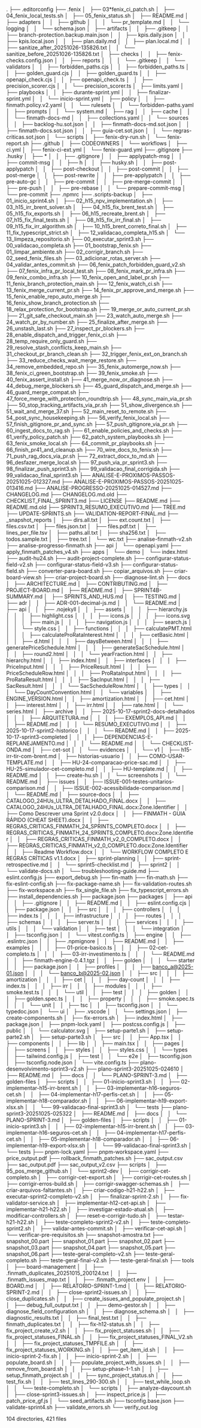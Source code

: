 .
├── .editorconfig
├── .fenix
│   ├── 03*fenix_ci_patch.sh
│   ├── 04_fenix_local_tests.sh
│   ├── 05_fenix_status.sh
│   ├── README.md
│   ├── adapters
│   │   ├── github
│   │   │   └── pr_template.md
│   │   └── logging
│   │   └── schema.json
│   ├── artifacts
│   │   ├── .gitkeep
│   │   ├── branch-protection.backup.main.json
│   │   ├── kpis.daily.json
│   │   ├── kpis.local.json
│   │   ├── plan.daily.md
│   │   ├── plan.local.md
│   │   ├── sanitize_after_20251026-135826.txt
│   │   └── sanitize_before_20251026-135826.txt
│   ├── checks
│   │   ├── fenix-checks.config.json
│   │   ├── reports
│   │   │   └── .gitkeep
│   │   └── validators
│   │   ├── forbidden_paths.cjs
│   │   ├── forbidden_paths.ts
│   │   ├── golden_guard.cjs
│   │   ├── golden_guard.ts
│   │   ├── openapi_check.cjs
│   │   ├── openapi_check.ts
│   │   ├── precision_scorer.cjs
│   │   └── precision_scorer.ts
│   ├── limits.yaml
│   ├── playbooks
│   │   ├── durante-sprint.yml
│   │   ├── finalizar-sprint.yml
│   │   └── inicio-sprint.yml
│   ├── policy
│   │   ├── finmath.policy.v2.yaml
│   │   └── rulesets
│   │   └── forbidden-paths.yaml
│   ├── prompts
│   │   └── system.md
│   ├── rag
│   │   ├── cache
│   │   │   └── finmath-docs-md
│   │   ├── collections.yaml
│   │   └── sources
│   │   ├── backlog-hu.sot.json
│   │   ├── finmath-docs-md.sot.json
│   │   ├── finmath-docs.sot.json
│   │   ├── guia-cet.sot.json
│   │   └── regras-criticas.sot.json
│   └── scripts
│   ├── fenix-dry-run.sh
│   └── fenix-report.sh
├── .github
│   ├── CODEOWNERS
│   └── workflows
│   ├── ci.yml
│   ├── fenix-ci-ext.yml
│   └── fenix-guard.yml
├── .gitignore
├── .husky
│   ├── *
│   │   ├── .gitignore
│   │   ├── applypatch-msg
│   │   ├── commit-msg
│   │   ├── h
│   │   ├── husky.sh
│   │   ├── post-applypatch
│   │   ├── post-checkout
│   │   ├── post-commit
│   │   ├── post-merge
│   │   ├── post-rewrite
│   │   ├── pre-applypatch
│   │   ├── pre-auto-gc
│   │   ├── pre-commit
│   │   ├── pre-merge-commit
│   │   ├── pre-push
│   │   ├── pre-rebase
│   │   └── prepare-commit-msg
│   └── pre-commit
├── .npmrc
├── .scripts-backup
│   ├── 01_inicio_sprint4.sh
│   ├── 02_h15_npv_implementation.sh
│   ├── 03_h15_irr_brent_solver.sh
│   ├── 04_h15_fix_brent_test.sh
│   ├── 05_h15_fix_exports.sh
│   ├── 06_h15_recreate_brent.sh
│   ├── 07_h15_fix_final_tests.sh
│   ├── 08_h15_fix_irr_final.sh
│   ├── 09_h15_fix_irr_algorithm.sh
│   ├── 10_h15_brent_correto_final.sh
│   ├── 11_fix_typescript_strict.sh
│   ├── 12_validacao_completa_h15.sh
│   └── 13_limpeza_repositorio.sh
├── 00_executar_sprint3.sh
├── 00_validacao_completa.sh
├── 01_bootstrap_fenix.sh
├── 01_limpar_ambiente.sh
├── 02_corrigir_branch.sh
├── 02_seed_fenix_files.sh
├── 03_adicionar_rotas_server.sh
├── 04_validar_antes_commit.sh
├── 06_fenix_patch_forbidden_guard_v2.sh
├── 07_fenix_infra_pr_local_test.sh
├── 08_fenix_mark_pr_infra.sh
├── 09_fenix_combo_infra.sh
├── 10_fenix_open_and_label_pr.sh
├── 11_fenix_branch_protection_main.sh
├── 12_fenix_watch_ci.sh
├── 13_fenix_merge_current_pr.sh
├── 14_fenix_pr_approve_and_merge.sh
├── 15_fenix_enable_repo_auto_merge.sh
├── 16_fenix_show_branch_protection.sh
├── 18_relax_protection_for_bootstrap.sh
├── 19_merge_or_auto_current_pr.sh
├── 21_git_safe_checkout_main.sh
├── 23_watch_auto_merge.sh
├── 24_watch_pr_by_number.sh
├── 25_finalize_after_merge.sh
├── 26_unstash_last.sh
├── 27_inspect_pr_blockers.sh
├── 28_enable_dispatch_and_trigger_fenix_ci.sh
├── 28_temp_require_only_guard.sh
├── 29_resolve_stash_conflicts_keep_main.sh
├── 31_checkout_pr_branch_clean.sh
├── 32_trigger_fenix_ext_on_branch.sh
├── 33_reduce_checks_wait_merge_restore.sh
├── 34_remove_embedded_repo.sh
├── 35_fenix_automerge_now.sh
├── 38_fenix_ci_green_bootstrap.sh
├── 39_fenix_smoke.sh
├── 40_fenix_assert_install.sh
├── 41_merge_now_or_diagnose.sh
├── 44_debug_merge_blockers.sh
├── 45_guard_dispatch_and_merge.sh
├── 46_guard_merge_compat.sh
├── 47_force_merge_with_protection_roundtrip.sh
├── 48_sync_main_via_pr.sh
├── 50_stop_tracking_artifacts_via_pr.sh
├── 51_show_divergence.sh
├── 51_wait_and_merge_37.sh
├── 52_main_reset_to_remote.sh
├── 54_post_sync_housekeeping.sh
├── 56_verify_fenix_local.sh
├── 57_finish_gitignore_pr_and_sync.sh
├── 57_push_gitignore_via_pr.sh
├── 60_ingest_docs_to_rag.sh
├── 61_enable_policies_and_checks.sh
├── 61_verify_policy_patch.sh
├── 62_patch_system_playbooks.sh
├── 63_fenix_smoke_local.sh
├── 64_commit_pr_playbooks.sh
├── 66_finish_pr41_and_cleanup.sh
├── 70_wire_docs_to_fenix.sh
├── 71_push_rag_docs_via_pr.sh
├── 72_extract_docx_to_md.sh
├── 96_desfazer_merge_local.sh
├── 97_push_via_pr_sprint3.sh
├── 98_finalizar_push_sprint3.sh
├── 99_validacao_final_corrigida.sh
├── 99_validacao_final_sprint3.sh
├── ANALISE-E-PROXIMOS-PASSOS-20251025-012327.md
├── ANALISE-E-PROXIMOS-PASSOS-20251025-013416.md
├── ANALISE-PROGRESSO-20251025-014527.md
├── CHANGELOG.md
├── CHANGELOG.md.old
├── CHECKLIST_FINAL_SPRINT3.md
├── LICENSE
├── README.md
├── README.md.old
├── SPRINT3_RESUMO_EXECUTIVO.md
├── TREE.md
├── UPDATE-SPRINTS.sh
├── VALIDATION-REPORT-FINAL.md
├── \_snapshot_reports
│   ├── dirs.all.txt
│   ├── ext.count.txt
│   ├── files.csv.txt
│   ├── files.json.txt
│   ├── files.pdf.txt
│   ├── lines_per_file.tsv
│   ├── paths.all.txt
│   ├── sha256.txt
│   ├── todos.sample.txt
│   ├── tree.txt
│   └── wc.txt
├── analise-finmath-v2.sh
├── analise-progresso-finmath.sh
├── api
│   └── openapi.yaml
├── apply_finmath_patches_v4.sh
├── apps
│   └── demo
│   └── index.html
├── audit-hu24.sh
├── audit-project-complete.sh
├── configurar-status-field-v2.sh
├── configurar-status-field-v3.sh
├── configurar-status-field.sh
├── converter-para-board.sh
├── copiar_arquivos.sh
├── criar-board-view.sh
├── criar-project-board.sh
├── diagnose-lint.sh
├── docs
│   ├── ARCHITECTURE.md
│   ├── CONTRIBUTING.md
│   ├── PROJECT-BOARD.md
│   ├── README.md
│   ├── SPRINT4B-SUMMARY.md
│   ├── SPRINTS_AND_HUS.md
│   ├── TESTING.md
│   ├── adr
│   │   ├── ADR-001-decimal-js.md
│   │   └── README.md
│   ├── api
│   │   ├── .nojekyll
│   │   ├── assets
│   │   │   ├── hierarchy.js
│   │   │   ├── highlight.css
│   │   │   ├── icons.js
│   │   │   ├── icons.svg
│   │   │   ├── main.js
│   │   │   ├── navigation.js
│   │   │   ├── search.js
│   │   │   └── style.css
│   │   ├── functions
│   │   │   ├── calculatePMT.html
│   │   │   ├── calculateProRataInterest.html
│   │   │   ├── cetBasic.html
│   │   │   ├── d.html
│   │   │   ├── daysBetween.html
│   │   │   ├── generatePriceSchedule.html
│   │   │   ├── generateSacSchedule.html
│   │   │   ├── round2.html
│   │   │   └── yearFraction.html
│   │   ├── hierarchy.html
│   │   ├── index.html
│   │   ├── interfaces
│   │   │   ├── PriceInput.html
│   │   │   ├── PriceResult.html
│   │   │   ├── PriceScheduleRow.html
│   │   │   ├── ProRataInput.html
│   │   │   ├── ProRataResult.html
│   │   │   ├── SacInput.html
│   │   │   ├── SacResult.html
│   │   │   └── SacScheduleRow.html
│   │   ├── types
│   │   │   └── DayCountConvention.html
│   │   └── variables
│   │   ├── ENGINE_VERSION.html
│   │   ├── amortization.html
│   │   ├── cet.html
│   │   ├── interest.html
│   │   ├── irr.html
│   │   ├── rate.html
│   │   └── series.html
│   ├── archive
│   │   ├── 2025-10-17-sprint2-docs-detalhados
│   │   │   ├── ARQUITETURA.md
│   │   │   ├── EXEMPLOS_API.md
│   │   │   ├── README.md
│   │   │   └── RESUMO_EXECUTIVO.md
│   │   ├── 2025-10-17-sprint2-historico
│   │   │   └── README.md
│   │   ├── 2025-10-17-sprint3-completed
│   │   │   ├── DEPENDENCIAS-E-REPLANEJAMENTO.md
│   │   │   └── README.md
│   │   └── CHECKLIST-ONDA.md
│   ├── cet-sot
│   │   └── evidences
│   │   └── v1
│   ├── h15-irr-tir-com-brent.md
│   ├── historias-usuario
│   │   ├── COMO-USAR-TEMPLATE.md
│   │   ├── HU-24-comparacao-price-sac.md
│   │   ├── HU-25-simulador-cet-completo.md
│   │   ├── HU-template.md
│   │   ├── README.md
│   │   ├── create-hu.sh
│   │   └── screenshots
│   │   └── README.md
│   ├── issues
│   │   ├── ISSUE-001-testes-unitarios-comparison.md
│   │   ├── ISSUE-002-acessibilidade-comparison.md
│   │   └── README.md
│   ├── source-docs
│   │   ├── CATALOGO_24HUs_ULTRA_DETALHADO_FINAL.docx
│   │   ├── CATALOGO_24HUs_ULTRA_DETALHADO_FINAL.docx:Zone.Identifier
│   │   ├── Como Descrever uma Sprint v2.0.docx
│   │   ├── FINMATH - GUIA RÁPIDO (CHEAT SHEET).docx
│   │   ├── REGRAS_CRITICAS_FINMATH_24_SPRINTS_COMPLETO.docx
│   │   ├── REGRAS_CRITICAS_FINMATH_24_SPRINTS_COMPLETO.docx:Zone.Identifier
│   │   ├── REGRAS_CRITICAS_FINMATH_v2_0_COMPLETO.docx
│   │   ├── REGRAS_CRITICAS_FINMATH_v2_0_COMPLETO.docx:Zone.Identifier
│   │   ├── Readme Workflow.docx
│   │   └── WORKFLOW COMPLETO E REGRAS CRÍTICAS v1.1.docx
│   ├── sprint-planning
│   │   ├── sprint-retrospective.md
│   │   └── sprint5-checklist.md
│   ├── sprint2
│   │   └── validate-docs.sh
│   └── troubleshooting-guide.md
├── eslint.config.js
├── export_debug.sh
├── fin-math
├── fin-math.sh
├── fix-eslint-config.sh
├── fix-package-name.sh
├── fix-validation-routes.sh
├── fix-workspace.sh
├── fix_single_file.sh
├── fix_typescript_errors.sh
├── install_dependencies.sh
├── package.json
├── packages
│   ├── api
│   │   ├── .gitignore
│   │   ├── README.md
│   │   ├── eslint.config.cjs
│   │   ├── package.json
│   │   ├── src
│   │   │   ├── controllers
│   │   │   ├── index.ts
│   │   │   ├── infrastructure
│   │   │   ├── routes
│   │   │   ├── schemas
│   │   │   ├── server.ts
│   │   │   ├── services
│   │   │   ├── utils
│   │   │   └── validation
│   │   ├── test
│   │   │   └── integration
│   │   ├── tsconfig.json
│   │   └── vitest.config.ts
│   ├── engine
│   │   ├── .eslintrc.json
│   │   ├── .npmignore
│   │   ├── README.md
│   │   ├── examples
│   │   │   ├── 01-price-basico.ts
│   │   │   ├── 02-cet-completo.ts
│   │   │   ├── 03-irr-investimento.ts
│   │   │   └── README.md
│   │   ├── finmath-engine-0.4.1.tgz
│   │   ├── golden
│   │   │   └── starter
│   │   ├── package.json
│   │   ├── profiles
│   │   │   ├── banco_a@2025-01.json
│   │   │   └── banco_b@2025-02.json
│   │   ├── src
│   │   │   ├── amortization
│   │   │   ├── cet
│   │   │   ├── day-count
│   │   │   ├── index.ts
│   │   │   ├── irr
│   │   │   ├── modules
│   │   │   ├── smoke.test.ts
│   │   │   └── util
│   │   ├── test
│   │   │   ├── golden
│   │   │   ├── golden.spec.ts
│   │   │   ├── property
│   │   │   ├── smoke.spec.ts
│   │   │   └── unit
│   │   ├── tsc
│   │   ├── tsconfig.json
│   │   └── typedoc.json
│   └── ui
│   ├── .vscode
│   │   └── settings.json
│   ├── create-components.sh
│   ├── fix-errors.sh
│   ├── index.html
│   ├── package.json
│   ├── pnpm-lock.yaml
│   ├── postcss.config.js
│   ├── public
│   │   └── calculator.svg
│   ├── setup-parte1.sh
│   ├── setup-parte2.sh
│   ├── setup-parte3.sh
│   ├── src
│   │   ├── App.tsx
│   │   ├── components
│   │   ├── lib
│   │   ├── main.tsx
│   │   ├── pages
│   │   ├── screens
│   │   ├── styles
│   │   ├── styles.css
│   │   └── types
│   ├── tailwind.config.js
│   ├── test
│   │   └── e2e
│   ├── tsconfig.json
│   ├── tsconfig.node.json
│   └── vite.config.ts
├── plano-desenvolvimento-sprint3-v2.sh
├── plano-sprint3-20251025-024610
│   ├── README.md
│   ├── docs
│   │   └── PLANO-SPRINT-3.md
│   ├── golden-files
│   ├── scripts
│   │   ├── 01-inicio-sprint3.sh
│   │   ├── 02-implementar-h15-irr-brent.sh
│   │   ├── 03-implementar-h16-seguros-cet.sh
│   │   ├── 04-implementar-h17-perfis-cet.sh
│   │   ├── 05-implementar-h18-comparador.sh
│   │   ├── 06-implementar-h19-export-xlsx.sh
│   │   └── 99-validacao-final-sprint3.sh
│   └── tests
├── plano-sprint3-20251025-025322
│   ├── README.md
│   ├── docs
│   │   └── PLANO-SPRINT-3.md
│   ├── golden-files
│   ├── scripts
│   │   ├── 01-inicio-sprint3.sh
│   │   ├── 02-implementar-h15-irr-brent.sh
│   │   ├── 03-implementar-h16-seguros-cet.sh
│   │   ├── 04-implementar-h17-perfis-cet.sh
│   │   ├── 05-implementar-h18-comparador.sh
│   │   ├── 06-implementar-h19-export-xlsx.sh
│   │   └── 99-validacao-final-sprint3.sh
│   └── tests
├── pnpm-lock.yaml
├── pnpm-workspace.yaml
├── price_output.pdf
├── rollback_finmath_patches.sh
├── sac_output.csv
├── sac_output.pdf
├── sac_output_v2.csv
├── scripts
│   ├── 95_pos_merge_github.sh
│   └── sprint2-dev
│   ├── corrigir-cet-completo.sh
│   ├── corrigir-cet-export.sh
│   ├── corrigir-cet-routes.sh
│   ├── corrigir-erros-build.sh
│   ├── corrigir-swagger-schemas.sh
│   ├── criar-arquivos-faltantes.sh
│   ├── criar-codigo-h21-h22.sh
│   ├── executar-sprint2-completo-v2.sh
│   ├── finalizar-sprint-2.sh
│   ├── fix-validator-service.sh
│   ├── implementar-h12-cet-api.sh
│   ├── implementar-h21-h22.sh
│   ├── investigar-estado-atual.sh
│   ├── modificar-controllers.sh
│   ├── reset-e-corrigir-tudo.sh
│   ├── testar-h21-h22.sh
│   ├── teste-completo-sprint2-v2.sh
│   ├── teste-completo-sprint2.sh
│   ├── validar-antes-commit.sh
│   ├── verificar-cet-api.sh
│   └── verificar-pre-requisitos.sh
├── snapshot-amostra.txt
├── snapshot_00.part
├── snapshot_01.part
├── snapshot_02.part
├── snapshot_03.part
├── snapshot_04.part
├── snapshot_05.part
├── snapshot_06.part
├── teste-geral-completo-v2.sh
├── teste-geral-completo.sh
├── teste-geral-final-v2.sh
├── teste-geral-final.sh
├── tools
│   ├── board-management
│   │   ├── .finmath_duplicates_20251015_200124.txt
│   │   ├── .finmath_issues_map.txt
│   │   ├── .finmath_project.env
│   │   ├── BOARD.md
│   │   ├── RELATORIO-SPRINT-1.md
│   │   ├── RELATORIO-SPRINT-2.md
│   │   ├── close-sprint2-issues.sh
│   │   ├── close_duplicates.sh
│   │   ├── create_issues_and_populate_project.sh
│   │   ├── debug_full_output.txt
│   │   ├── demo-gestor.sh
│   │   ├── diagnose_field_configuration.sh
│   │   ├── diagnose_schema.sh
│   │   ├── diagnostic_results.txt
│   │   ├── final_test.txt
│   │   ├── finmath_duplicates.txt
│   │   ├── fix-h12-status.sh
│   │   ├── fix_project_create_v2.sh
│   │   ├── fix_project_statuses.sh
│   │   ├── fix_project_statuses_FINAL.sh
│   │   ├── fix_project_statuses_FINAL_V2.sh
│   │   ├── fix_project_statuses_TMPFILE.sh
│   │   ├── fix_project_statuses_WORKING.sh
│   │   ├── get_item_id.sh
│   │   ├── inicio-sprint-2-fix.sh
│   │   ├── inicio-sprint-2.sh
│   │   ├── populate_board.sh
│   │   ├── populate_project_with_issues.sh
│   │   ├── remove_from_board.sh
│   │   ├── setup-phase-1-1.sh
│   │   ├── setup_finmath_project.sh
│   │   ├── sync_project_status.sh
│   │   ├── test_fix.sh
│   │   ├── test_lines_290-300.sh
│   │   ├── test_while_loop.sh
│   │   └── teste-completo.sh
│   └── scripts
│   ├── analyze-daycount.sh
│   ├── close-sprint3-issues.sh
│   ├── inspect_price.js
│   ├── patch_price_gf.js
│   └── seed_artifacts.sh
├── tsconfig.base.json
├── validate-sprint4.sh
├── validate_errors.sh
└── verify_out.log

104 directories, 421 files
